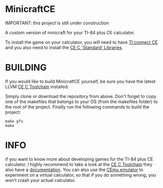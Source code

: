 # MinicraftCE

IMPORTANT: this project is still under construction

A custom version of minicraft for your TI-84 plus CE calculator.

To install the game on your calculator, you will need to have [TI connect CE](https://education.ti.com/en/products/computer-software/ti-connect-ce-sw) and you also need to install the [CE C 'Standard' Libraries](https://github.com/CE-Programming/libraries/releases/).

# BUILDING
If you would like to build MinicraftCE yourself, be sure you have the latest LLVM [CE C Toolchain](https://github.com/CE-Programming/toolchain/releases/latest) installed.

Simply clone or download the repository from above. 
Don't forget to copy one of the makefiles that belongs to your OS (from the makefiles folder) to the root of the project.
Finally run the following commands to build the project:

    make gfx
    make

# INFO
if you want to know more about developing games for the TI-84 plus CE calculator, I highly recommend to take a look at the [CE C Toolchain](https://github.com/CE-Programming/toolchain) they also have a [documentation](https://ce-programming.github.io/toolchain/). You can also use the [CEmu emulator](https://github.com/CE-Programming/CEmu) to experiment on a virtual calculator, so that if you do something wrong, you won't crash your actual calculator.
